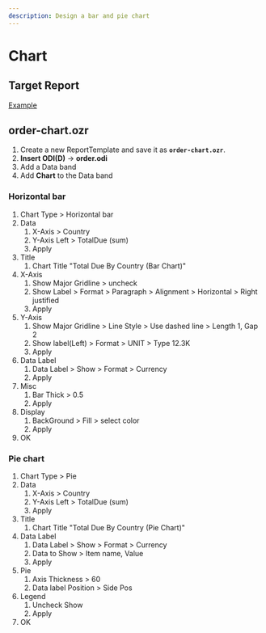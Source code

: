 ```yaml
---
description: Design a bar and pie chart
---
```


# Chart

## Target Report

[Example](http://oz.ozeform.io/oz/edu/reportdev/order-chart.html)

## order-chart.ozr

1. Create a new ReportTemplate and save it as **`order-chart.ozr`**.
2. **Insert ODI\(D\)** -&gt; **order.odi**
3. Add a Data band
4. Add **Chart** to the Data band

### Horizontal bar

1. Chart Type &gt; Horizontal bar
2. Data
   1. X-Axis &gt; Country
   2. Y-Axis Left &gt; TotalDue \(sum\)
   3. Apply
3. Title
   1. Chart Title "Total Due By Country \(Bar Chart\)"
4. X-Axis
   1. Show Major Gridline &gt; uncheck
   2. Show Label &gt; Format &gt; Paragraph &gt; Alignment &gt; Horizontal &gt; Right justified
   3. Apply
5. Y-Axis
   1. Show Major Gridline &gt; Line Style &gt; Use dashed line &gt; Length 1, Gap 2
   2. Show label\(Left\) &gt; Format &gt; UNIT &gt; Type 12.3K
   3. Apply
6. Data Label
   1. Data Label &gt; Show &gt; Format &gt; Currency
   2. Apply
7. Misc
   1. Bar Thick &gt; 0.5
   2. Apply
8. Display
   1. BackGround &gt; Fill &gt; select color
   2. Apply
9. OK

### Pie chart

1. Chart Type &gt; Pie
2. Data
   1. X-Axis &gt; Country
   2. Y-Axis Left &gt; TotalDue \(sum\)
   3. Apply
3. Title
   1. Chart Title "Total Due By Country \(Pie Chart\)"
4. Data Label
   1. Data Label &gt; Show &gt; Format &gt; Currency
   2. Data to Show &gt; Item name, Value
   3. Apply
5. Pie
   1. Axis Thickness &gt; 60
   2. Data label Position &gt; Side Pos
6. Legend
   1. Uncheck Show
   2. Apply
7. OK



